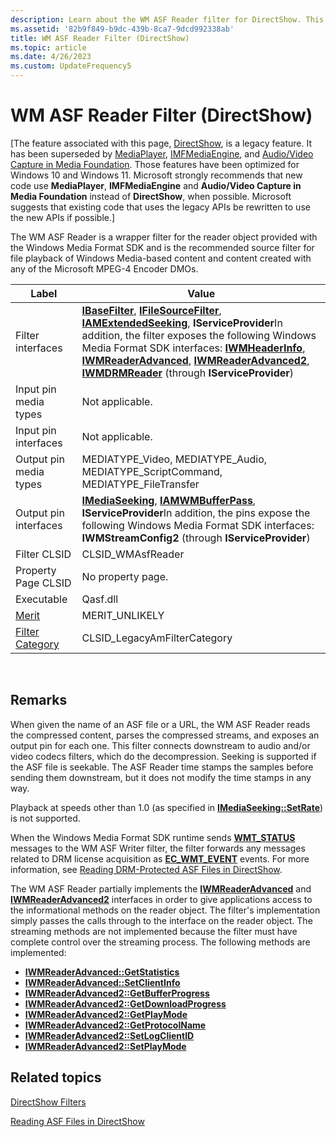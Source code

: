 ```yaml
---
description: Learn about the WM ASF Reader filter for DirectShow. This is a wrapper filter for the reader object that's provided with the Windows Media Format SDK.
ms.assetid: '82b9f849-b9dc-439b-8ca7-9dcd992338ab'
title: WM ASF Reader Filter (DirectShow)
ms.topic: article
ms.date: 4/26/2023
ms.custom: UpdateFrequency5
---
```


# WM ASF Reader Filter (DirectShow)

\[The feature associated with this page, [DirectShow](/windows/win32/directshow/directshow), is a legacy feature. It has been superseded by [MediaPlayer](/uwp/api/Windows.Media.Playback.MediaPlayer), [IMFMediaEngine](/windows/win32/api/mfmediaengine/nn-mfmediaengine-imfmediaengine), and [Audio/Video Capture in Media Foundation](windows/win32/medfound/audio-video-capture-in-media-foundation). Those features have been optimized for Windows 10 and Windows 11. Microsoft strongly recommends that new code use **MediaPlayer**, **IMFMediaEngine** and **Audio/Video Capture in Media Foundation** instead of **DirectShow**, when possible. Microsoft suggests that existing code that uses the legacy APIs be rewritten to use the new APIs if possible.\]

The WM ASF Reader is a wrapper filter for the reader object provided with the Windows Media Format SDK and is the recommended source filter for file playback of Windows Media-based content and content created with any of the Microsoft MPEG-4 Encoder DMOs.



| Label | Value |
|------------------------------------------|-------------------------------------------------------------------------------------------------------------------------------------------------------------------------------------------------------------------------------------------------------------------------------------------------------------------------------------------------------------------------------------------------------------------------------------------------------------------------------------------|
| Filter interfaces                        | [**IBaseFilter**](/windows/desktop/api/Strmif/nn-strmif-ibasefilter), [**IFileSourceFilter**](/windows/desktop/api/Strmif/nn-strmif-ifilesourcefilter), [**IAMExtendedSeeking**](/previous-versions/windows/desktop/api/Qnetwork/nn-qnetwork-iamextendedseeking), **IServiceProvider**In addition, the filter exposes the following Windows Media Format SDK interfaces: [**IWMHeaderInfo**](/previous-versions/windows/desktop/api/wmsdkidl/nn-wmsdkidl-iwmheaderinfo), [**IWMReaderAdvanced**](/previous-versions/windows/desktop/api/wmsdkidl/nn-wmsdkidl-iwmreaderadvanced), [**IWMReaderAdvanced2**](/previous-versions/windows/desktop/api/wmsdkidl/nn-wmsdkidl-iwmreaderadvanced2), [**IWMDRMReader**](/previous-versions/windows/desktop/api/wmsdkidl/nn-wmsdkidl-iwmdrmreader) (through **IServiceProvider**)<br/> |
| Input pin media types                    | Not applicable.                                                                                                                                                                                                                                                                                                                                                                                                                                                                           |
| Input pin interfaces                     | Not applicable.                                                                                                                                                                                                                                                                                                                                                                                                                                                                           |
| Output pin media types                   | MEDIATYPE\_Video, MEDIATYPE\_Audio, MEDIATYPE\_ScriptCommand, MEDIATYPE\_FileTransfer                                                                                                                                                                                                                                                                                                                                                                                                     |
| Output pin interfaces                    | [**IMediaSeeking**](/windows/desktop/api/Strmif/nn-strmif-imediaseeking), [**IAMWMBufferPass**](/previous-versions/windows/desktop/api/Dshowasf/nn-dshowasf-iamwmbufferpass), **IServiceProvider**In addition, the pins expose the following Windows Media Format SDK interfaces: **IWMStreamConfig2** (through **IServiceProvider**)<br/>                                                                                                                                                                                                                                    |
| Filter CLSID                             | CLSID\_WMAsfReader                                                                                                                                                                                                                                                                                                                                                                                                                                                                        |
| Property Page CLSID                      | No property page.                                                                                                                                                                                                                                                                                                                                                                                                                                                                         |
| Executable                               | Qasf.dll                                                                                                                                                                                                                                                                                                                                                                                                                                                                                  |
| [Merit](merit.md)                       | MERIT\_UNLIKELY                                                                                                                                                                                                                                                                                                                                                                                                                                                                           |
| [Filter Category](filter-categories.md) | CLSID\_LegacyAmFilterCategory                                                                                                                                                                                                                                                                                                                                                                                                                                                             |



 

## Remarks

When given the name of an ASF file or a URL, the WM ASF Reader reads the compressed content, parses the compressed streams, and exposes an output pin for each one. This filter connects downstream to audio and/or video codecs filters, which do the decompression. Seeking is supported if the ASF file is seekable. The ASF Reader time stamps the samples before sending them downstream, but it does not modify the time stamps in any way.

Playback at speeds other than 1.0 (as specified in [**IMediaSeeking::SetRate**](/windows/desktop/api/Strmif/nf-strmif-imediaseeking-setrate)) is not supported.

When the Windows Media Format SDK runtime sends [**WMT\_STATUS**](/previous-versions/windows/desktop/api/wmsdkidl/ne-wmsdkidl-wmt_status) messages to the WM ASF Writer filter, the filter forwards any messages related to DRM license acquisition as [**EC\_WMT\_EVENT**](ec-wmt-event.md) events. For more information, see [Reading DRM-Protected ASF Files in DirectShow](reading-drm-protected-asf-files-in-directshow.md).

The WM ASF Reader partially implements the [**IWMReaderAdvanced**](/previous-versions/windows/desktop/api/wmsdkidl/nn-wmsdkidl-iwmreaderadvanced) and [**IWMReaderAdvanced2**](/previous-versions/windows/desktop/api/wmsdkidl/nn-wmsdkidl-iwmreaderadvanced2) interfaces in order to give applications access to the informational methods on the reader object. The filter's implementation simply passes the calls through to the interface on the reader object. The streaming methods are not implemented because the filter must have complete control over the streaming process. The following methods are implemented:

-   [**IWMReaderAdvanced::GetStatistics**](/previous-versions/windows/desktop/api/wmsdkidl/nf-wmsdkidl-iwmreaderadvanced-getstatistics)
-   [**IWMReaderAdvanced::SetClientInfo**](/previous-versions/windows/desktop/api/wmsdkidl/nf-wmsdkidl-iwmreaderadvanced-setclientinfo)
-   [**IWMReaderAdvanced2::GetBufferProgress**](/previous-versions/windows/desktop/api/wmsdkidl/nf-wmsdkidl-iwmreaderadvanced2-getbufferprogress)
-   [**IWMReaderAdvanced2::GetDownloadProgress**](/previous-versions/windows/desktop/api/wmsdkidl/nf-wmsdkidl-iwmreaderadvanced2-getdownloadprogress)
-   [**IWMReaderAdvanced2::GetPlayMode**](/previous-versions/windows/desktop/api/wmsdkidl/nf-wmsdkidl-iwmreaderadvanced2-getplaymode)
-   [**IWMReaderAdvanced2::GetProtocolName**](/previous-versions/windows/desktop/api/wmsdkidl/nf-wmsdkidl-iwmreaderadvanced2-getprotocolname)
-   [**IWMReaderAdvanced2::SetLogClientID**](/previous-versions/windows/desktop/api/wmsdkidl/nf-wmsdkidl-iwmreaderadvanced2-setlogclientid)
-   [**IWMReaderAdvanced2::SetPlayMode**](/previous-versions/windows/desktop/api/wmsdkidl/nf-wmsdkidl-iwmreaderadvanced2-setplaymode)

## Related topics

<dl> <dt>

[DirectShow Filters](directshow-filters.md)
</dt> <dt>

[Reading ASF Files in DirectShow](reading-asf-files-in-directshow.md)
</dt> </dl>

 

 

